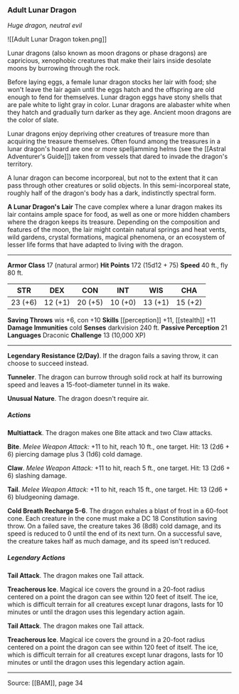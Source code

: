 ### Adult Lunar Dragon
_Huge dragon, neutral evil_

![[Adult Lunar Dragon token.png]]

Lunar dragons (also known as moon dragons or phase dragons) are capricious, xenophobic creatures that make their lairs inside desolate moons by burrowing through the rock.

Before laying eggs, a female lunar dragon stocks her lair with food; she won't leave the lair again until the eggs hatch and the offspring are old enough to fend for themselves. Lunar dragon eggs have stony shells that are pale white to light gray in color. Lunar dragons are alabaster white when they hatch and gradually turn darker as they age. Ancient moon dragons are the color of slate.

Lunar dragons enjoy depriving other creatures of treasure more than acquiring the treasure themselves. Often found among the treasures in a lunar dragon's hoard are one or more spelljamming helms (see the [[Astral Adventurer's Guide]]) taken from vessels that dared to invade the dragon's territory.

A lunar dragon can become incorporeal, but not to the extent that it can pass through other creatures or solid objects. In this semi-incorporeal state, roughly half of the dragon's body has a dark, indistinctly spectral form.


**A Lunar Dragon's Lair** The cave complex where a lunar dragon makes its lair contains ample space for food, as well as one or more hidden chambers where the dragon keeps its treasure. Depending on the composition and features of the moon, the lair might contain natural springs and heat vents, wild gardens, crystal formations, magical phenomena, or an ecosystem of lesser life forms that have adapted to living with the dragon.





---

**Armor Class** 17 (natural armor)
**Hit Points** 172 (15d12 + 75)
**Speed** 40 ft., fly 80 ft.

| STR     | DEX     | CON     | INT     | WIS     | CHA     |
|---------|---------|---------|---------|---------|---------|
| 23 (+6) | 12 (+1) | 20 (+5) | 10 (+0) | 13 (+1) | 15 (+2) |

**Saving Throws** wis +6, con +10
**Skills** [[perception]] +11, [[stealth]] +11
**Damage Immunities** cold
**Senses** darkvision 240 ft.
**Passive Perception** 21
**Languages** Draconic
**Challenge** 13 (10,000 XP)

---

**Legendary Resistance (2/Day)**. If the dragon fails a saving throw, it can choose to succeed instead.

**Tunneler**. The dragon can burrow through solid rock at half its burrowing speed and leaves a 15-foot-diameter tunnel in its wake.

**Unusual Nature**. The dragon doesn't require air.

##### Actions
**Multiattack**. The dragon makes one Bite attack and two Claw attacks.

**Bite**. _Melee Weapon Attack:_ +11 to hit, reach 10 ft., one target. Hit: 13 (2d6 + 6) piercing damage plus 3 (1d6) cold damage.

**Claw**. _Melee Weapon Attack:_ +11 to hit, reach 5 ft., one target. Hit: 13 (2d6 + 6) slashing damage.

**Tail**. _Melee Weapon Attack:_ +11 to hit, reach 15 ft., one target. Hit: 13 (2d6 + 6) bludgeoning damage.

**Cold Breath Recharge 5-6**. The dragon exhales a blast of frost in a 60-foot cone. Each creature in the cone must make a DC 18 Constitution saving throw. On a failed save, the creature takes 36 (8d8) cold damage, and its speed is reduced to 0 until the end of its next turn. On a successful save, the creature takes half as much damage, and its speed isn't reduced.

##### Legendary Actions
**Tail Attack**. The dragon makes one Tail attack.

**Treacherous Ice**. Magical ice covers the ground in a 20-foot radius centered on a point the dragon can see within 120 feet of itself. The ice, which is difficult terrain for all creatures except lunar dragons, lasts for 10 minutes or until the dragon uses this legendary action again.

**Tail Attack**. The dragon makes one Tail attack.

**Treacherous Ice**. Magical ice covers the ground in a 20-foot radius centered on a point the dragon can see within 120 feet of itself. The ice, which is difficult terrain for all creatures except lunar dragons, lasts for 10 minutes or until the dragon uses this legendary action again.


---

Source: [[BAM]], page 34